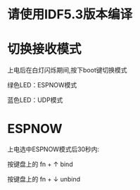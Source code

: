 # 请使用IDF5.3版本编译
# 切换接收模式
上电后在白灯闪烁期间,按下boot键切换模式

绿色LED：ESPNOW模式

蓝色LED：UDP模式

# ESPNOW

上电选中ESPNOW模式后30秒内:

按键盘上的 fn + ↑ bind

按键盘上的 fn + ↓ unbind